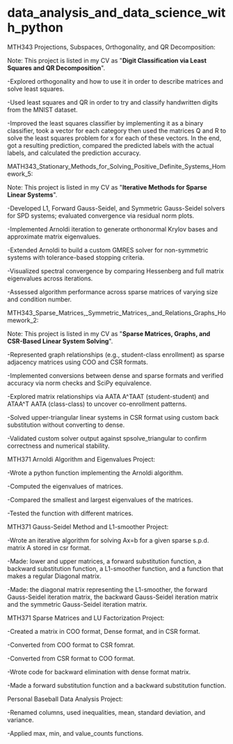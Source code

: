 # data_analysis_and_data_science_with_python

MTH343 Projections, Subspaces, Orthogonality, and QR Decomposition:

Note: This project is listed in my CV as "**Digit Classification via Least Squares and QR Decomposition**".

-Explored orthogonality and how to use it in order to describe matrices and solve least squares.

-Used least squares and QR in order to try and classify handwritten digits from the MNIST dataset.

-Improved the least squares classifier by implementing it as a binary classifier, took a vector for each category then used the matrices Q and R to solve the least squares problem for x for each of these vectors. In the end, got a resulting prediction, compared the predicted labels with the actual labels, and calculated the prediction accuracy.

MATH343_Stationary_Methods_for_Solving_Positive_Definite_Systems_Homework_5:

Note: This project is listed in my CV as "**Iterative Methods for Sparse Linear Systems**".

-Developed L1, Forward Gauss-Seidel, and Symmetric Gauss-Seidel solvers for SPD systems; evaluated convergence via residual norm plots.

-Implemented Arnoldi iteration to generate orthonormal Krylov bases and approximate matrix eigenvalues.

-Extended Arnoldi to build a custom GMRES solver for non-symmetric systems with tolerance-based stopping criteria.

-Visualized spectral convergence by comparing Hessenberg and full matrix eigenvalues across iterations.

-Assessed algorithm performance across sparse matrices of varying size and condition number.

MTH343_Sparse_Matrices,_Symmetric_Matrices,_and_Relations_Graphs_Homework_2:

Note: This project is listed in my CV as "**Sparse Matrices, Graphs, and CSR-Based Linear System Solving**".

-Represented graph relationships (e.g., student-class enrollment) as sparse adjacency matrices using COO and CSR formats.

-Implemented conversions between dense and sparse formats and verified accuracy via norm checks and SciPy equivalence.

-Explored matrix relationships via AATA A^TAAT (student-student) and ATAA^T AATA (class-class) to uncover co-enrollment patterns.

-Solved upper-triangular linear systems in CSR format using custom back substitution without converting to dense.

-Validated custom solver output against spsolve_triangular to confirm correctness and numerical stability.

MTH371 Arnoldi Algorithm and Eigenvalues Project:

-Wrote a python function implementing the Arnoldi algorithm.

-Computed the eigenvalues of matrices.

-Compared the smallest and largest eigenvalues of the matrices.

-Tested the function with different matrices.

MTH371 Gauss-Seidel Method and L1-smoother Project:

-Wrote an iterative algorithm for solving Ax=b for a given sparse s.p.d. matrix A stored in csr format.

-Made: lower and upper matrices, a forward substitution function, a backward substitution function, a L1-smoother function, and a function that makes a regular Diagonal matrix.

-Made: the diagonal matrix representing the L1-smoother, the forward Gauss-Seidel iteration matrix, the backward Gauss-Seidel iteration matrix and the symmetric Gauss-Seidel iteration matrix.

MTH371 Sparse Matrices and LU Factorization Project:

-Created a matrix in COO format, Dense format, and in CSR format.

-Converted from COO format to CSR fomrat.

-Converted from CSR format to COO format.

-Wrote code for backward elimination with dense format matrix.

-Made a forward substitution function and a backward substitution function.

Personal Baseball Data Analysis Project:

-Renamed columns, used inequalities, mean, standard deviation, and variance.

-Applied max, min, and value_counts functions.
